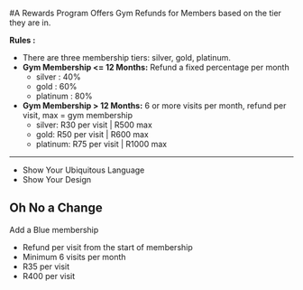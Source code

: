 #A Rewards Program Offers Gym Refunds for Members based on the tier they are in. 

**Rules :**

* There are three membership tiers: silver, gold, platinum.
* **Gym Membership <= 12 Months:** Refund a fixed percentage per month
    * silver : 40%
    * gold : 60%
    * platinum : 80%
* **Gym Membership > 12 Months:** 6 or more visits per month, refund per visit, max = gym membership
    * silver: R30 per visit | R500 max
    * gold: R50 per visit | R600 max
    * platinum: R75 per visit | R1000 max

---
* Show Your Ubiquitous Language
* Show Your Design















**Oh No a Change**
---

Add a Blue membership
* Refund per visit from the start of membership
* Minimum 6 visits per month
* R35 per visit
* R400 per visit
